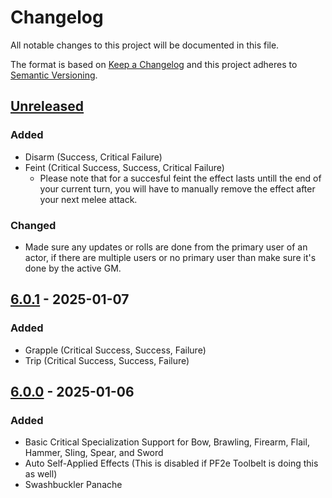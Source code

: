 # Changelog

All notable changes to this project will be documented in this file.

The format is based on [Keep a Changelog](https://keepachangelog.com/)
and this project adheres to [Semantic Versioning](https://semver.org/).

## [Unreleased]

### Added

- Disarm (Success, Critical Failure)
- Feint (Critical Success, Success, Critical Failure)
  - Please note that for a succesful feint the effect lasts untill the end of your current turn, you will have to manually remove the effect after your next melee attack.

### Changed

- Made sure any updates or rolls are done from the primary user of an actor, if there are multiple users or no primary user than make sure it's done by the active GM.

## [6.0.1] - 2025-01-07

### Added

- Grapple (Critical Success, Success, Failure)
- Trip (Critical Success, Success, Failure)

## [6.0.0] - 2025-01-06

### Added

- Basic Critical Specialization Support for Bow, Brawling, Firearm, Flail, Hammer, Sling, Spear, and Sword
- Auto Self-Applied Effects (This is disabled if PF2e Toolbelt is doing this as well)
- Swashbuckler Panache

[Unreleased]: https://github.com/7H3LaughingMan/pf2e-assistant/compare/v6.0.1...HEAD
[6.0.1]: https://github.com/7H3LaughingMan/pf2e-assistant/compare/v6.0.0...v6.0.1
[6.0.0]: https://github.com/7H3LaughingMan/pf2e-assistant/releases/tag/v6.0.0
